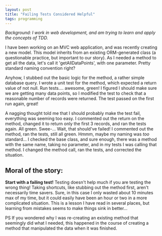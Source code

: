 ```yaml
---
layout: post
title: "Failing Tests Considered Helpful"
tags: programming
---
```


  _Background: I work in web development, and am trying to learn and apply the concepts of TDD._

  I have been working on an MVC web application, and was recently creating a new model. This model inherits from an existing ORM-generated class (a questionable practice, but important to our story). As I needed a method to get all the data, let's call it 'getAllDataPoints', with one parameter. Pretty standard naming convention right?

  Anyhow, I stubbed out the basic logic for the method, a rather simple database query. I wrote a unit test for the method, which expected a return value of not null. Run tests.... awesome, green! I figured I should make sure we are getting many data points, so I modified the test to check that a reasonable number of records were returned. The test passed on the first run again, great!

  A nagging thought told me that I should probably make the test fail, everything was seeming too easy. I commented out the return on the method, changed it to return only the first 3 records, and ran the tests again. All green. Swee-... Wait, that should've failed! I commented out the method, ran the tests, still all green. Hmmm, maybe my naming was _too_ standard... I checked the base class, and sure enough, there was a method with the same name, taking no parameter, and in my tests I was calling that method. I changed the method call, ran the tests, and corrected the situation.

## Moral of the story: ##

  __Start with a failing test!__ Testing doesn't help much if you are testing the wrong thing! Taking shortcuts, like stubbing out the method first, aren't necessarily time savers. Sure, in this case I only wasted about 10 minutes max of my time, but it could easily have been an hour or two in a more complicated situation. This is a lesson I have read in several places, but learning from mistakes seems to make things sink in better...

PS If you wondered why I was re-creating an existing method that seemingly did what I needed, this happened in the course of creating a method that manipulated the data when it was finished.
